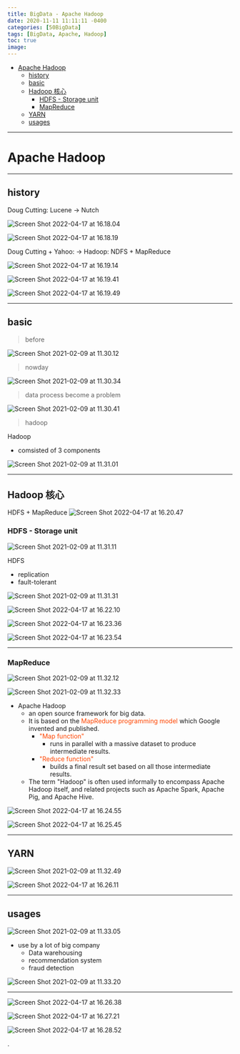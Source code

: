 ```yaml
---
title: BigData - Apache Hadoop
date: 2020-11-11 11:11:11 -0400
categories: [50BigData]
tags: [BigData, Apache, Hadoop]
toc: true
image:
---
```


- [Apache Hadoop](#apache-hadoop)
  - [history](#history)
  - [basic](#basic)
  - [Hadoop 核心](#hadoop-核心)
    - [HDFS - Storage unit](#hdfs---storage-unit)
    - [MapReduce](#mapreduce)
  - [YARN](#yarn)
  - [usages](#usages)



---


# Apache Hadoop

---



## history


Doug Cutting: Lucene -> Nutch


![Screen Shot 2022-04-17 at 16.18.04](https://i.imgur.com/bOzkYIP.png)

![Screen Shot 2022-04-17 at 16.18.19](https://i.imgur.com/9dTEX2W.png)



Doug Cutting + Yahoo: -> Hadoop: NDFS + MapReduce

![Screen Shot 2022-04-17 at 16.19.14](https://i.imgur.com/Rft5Uqu.png)


![Screen Shot 2022-04-17 at 16.19.41](https://i.imgur.com/I7eefJS.png)


![Screen Shot 2022-04-17 at 16.19.49](https://i.imgur.com/u1cjr6o.png)




---



## basic


> before

![Screen Shot 2021-02-09 at 11.30.12](https://i.imgur.com/HUvNu3D.png)

> nowday

![Screen Shot 2021-02-09 at 11.30.34](https://i.imgur.com/bNIZ1Gd.png)

> data process become a problem

![Screen Shot 2021-02-09 at 11.30.41](https://i.imgur.com/XLLYCM4.png)


> hadoop

Hadoop
- comsisted of 3 components

![Screen Shot 2021-02-09 at 11.31.01](https://i.imgur.com/n820Q6q.png)



---


## Hadoop 核心


HDFS + MapReduce
![Screen Shot 2022-04-17 at 16.20.47](https://i.imgur.com/aPZpVmA.png)



### HDFS - Storage unit

![Screen Shot 2021-02-09 at 11.31.11](https://i.imgur.com/nvhaKm1.png)

HDFS
- replication
- fault-tolerant

![Screen Shot 2021-02-09 at 11.31.31](https://i.imgur.com/vO0CuZm.png)


![Screen Shot 2022-04-17 at 16.22.10](https://i.imgur.com/1h8r3vn.png)

![Screen Shot 2022-04-17 at 16.23.36](https://i.imgur.com/dMWMLNS.png)

![Screen Shot 2022-04-17 at 16.23.54](https://i.imgur.com/lGsuZPg.png)




---


### MapReduce


![Screen Shot 2021-02-09 at 11.32.12](https://i.imgur.com/Uo4Ga2l.png)


![Screen Shot 2021-02-09 at 11.32.33](https://i.imgur.com/JIeUA3J.png)


- Apache Hadoop
  - an open source framework for big data.
  - It is based on the <font color=OrangeRed> MapReduce programming model </font> which Google invented and published.
    - <font color=OrangeRed> "Map function" </font>
      - runs in parallel with a massive dataset to produce intermediate results.
    - <font color=OrangeRed> "Reduce function" </font>
      - builds a final result set based on all those intermediate results.
  - The term "Hadoop" is often used informally to encompass Apache Hadoop itself, and related projects such as Apache Spark, Apache Pig, and Apache Hive.

![Screen Shot 2022-04-17 at 16.24.55](https://i.imgur.com/vgZpIEn.png)


![Screen Shot 2022-04-17 at 16.25.45](https://i.imgur.com/8Eik3Ew.png)






---

## YARN

![Screen Shot 2021-02-09 at 11.32.49](https://i.imgur.com/uVF1zeQ.png)

![Screen Shot 2022-04-17 at 16.26.11](https://i.imgur.com/vC7a0Pf.png)







---


## usages

![Screen Shot 2021-02-09 at 11.33.05](https://i.imgur.com/Xi3C1xr.png)


- use by a lot of big company
  - Data warehousing
  - recommendation system
  - fraud detection

![Screen Shot 2021-02-09 at 11.33.20](https://i.imgur.com/3E2kizG.png)



---


![Screen Shot 2022-04-17 at 16.26.38](https://i.imgur.com/yjJ7pc9.png)

![Screen Shot 2022-04-17 at 16.27.21](https://i.imgur.com/uALZw6u.png)


![Screen Shot 2022-04-17 at 16.28.52](https://i.imgur.com/I5cPLXZ.png)














.
